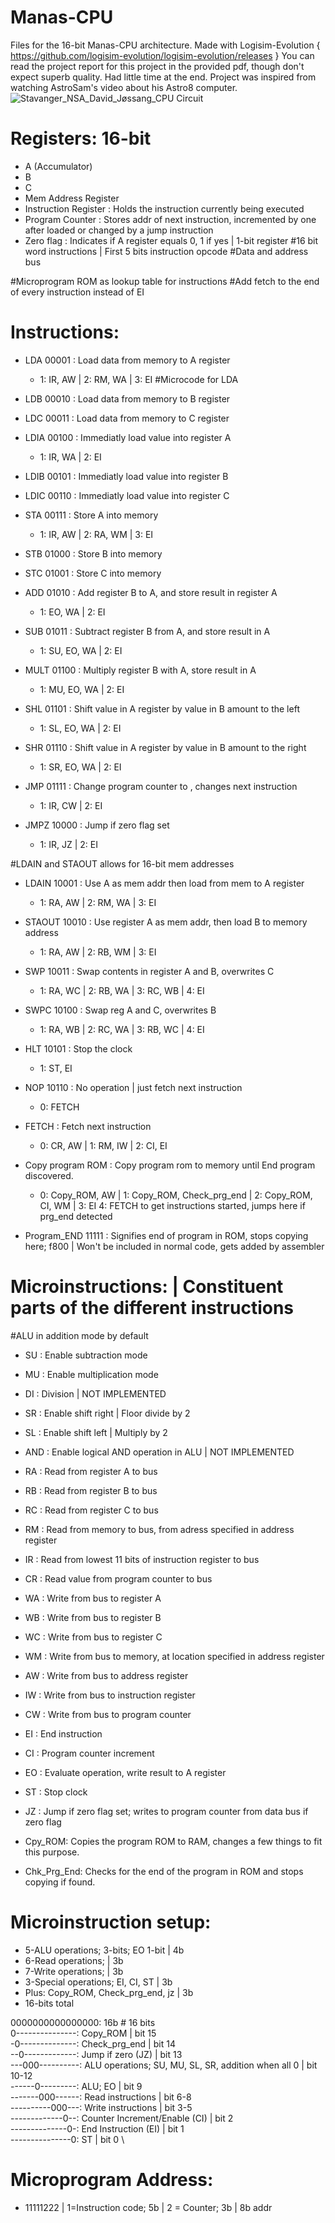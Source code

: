 # Manas-CPU
Files for the 16-bit Manas-CPU architecture. Made with Logisim-Evolution { https://github.com/logisim-evolution/logisim-evolution/releases }
You can read the project report for this project in the provided pdf, though don't expect superb quality. Had little time at the end.
Project was inspired from watching AstroSam's video about his Astro8 computer.
<br/>
![Stavanger_NSA_David_Jøssang_CPU Circuit](https://github.com/Regaliae/Manas-CPU/assets/24374978/0152db2d-2f5c-43d2-9eb4-bdfa8d9ba268)

# Registers: 16-bit
 - A (Accumulator)
 - B 
 - C
 - Mem Address Register
 - Instruction Register : Holds the instruction currently being executed
 - Program Counter : Stores addr of next instruction, incremented by one after loaded
                     or changed by a jump instruction
 - Zero flag : Indicates if A register equals 0, 1 if yes | 1-bit register
#16 bit word instructions | First 5 bits instruction opcode
#Data and address bus


#Microprogram ROM as lookup table for instructions
#Add fetch to the end of every instruction instead of EI
# Instructions:
 - LDA <addr>    00001 : Load data from memory to A register
   - 1: IR, AW | 2: RM, WA | 3: EI  #Microcode for LDA
 - LDB <addr>    00010 : Load data from memory to B register
 - LDC <addr>    00011 : Load data from memory to C register

 
 - LDIA <value>  00100 : Immediatly load value into register A  
   - 1: IR, WA | 2: EI  
 - LDIB <value>  00101 : Immediatly load value into register B  
 - LDIC <value>  00110 : Immediatly load value into register C  

 
 - STA <addr>	 00111 : Store A into memory <addr> 
   - 1: IR, AW | 2: RA, WM | 3: EI
 - STB <addr>    01000 : Store B into memory <addr>
 - STC <addr>	 01001 : Store C into memory <addr>

 
 - ADD			 01010 : Add register B to A, and store result in register A
   - 1: EO, WA | 2: EI
 - SUB			 01011 : Subtract register B from A, and store result in A
   - 1: SU, EO, WA | 2: EI
 - MULT			 01100 : Multiply register B with A, store result in A
   - 1: MU, EO, WA | 2: EI
 - SHL			 01101 : Shift value in A register by value in B amount to the left
   - 1: SL, EO, WA | 2: EI
 - SHR			 01110 : Shift value in A register by value in B amount to the right
   - 1: SR, EO, WA | 2: EI

 
 - JMP <addr>	 01111 : Change program counter to <addr>, changes next instruction
   - 1: IR, CW | 2: EI
 - JMPZ <addr>   10000 : Jump if zero flag set
   - 1: IR, JZ | 2: EI
 
 
#LDAIN and STAOUT allows for 16-bit mem addresses
 - LDAIN 		 10001 : Use A as mem addr then load from mem to A register
   - 1: RA, AW | 2: RM, WA | 3: EI
 - STAOUT		 10010 : Use register A as mem addr, then load B to memory address
   - 1: RA, AW | 2: RB, WM | 3: EI
   
 
 - SWP			 10011 : Swap contents in register A and B, overwrites C
   - 1: RA, WC | 2: RB, WA | 3: RC, WB | 4: EI
 - SWPC 		 10100 : Swap reg A and C, overwrites B
   - 1: RA, WB | 2: RC, WA | 3: RB, WC | 4: EI
 
 
 - HLT			 10101 : Stop the clock
   - 1: ST, EI
 - NOP		     10110 : No operation | just fetch next instruction
   - 0: FETCH
 - FETCH 	           : Fetch next instruction
   - 0: CR, AW | 1: RM, IW | 2: CI, EI
 - Copy program ROM	   : Copy program rom to memory until End program discovered.
   - 0: Copy_ROM, AW | 1: Copy_ROM, Check_prg_end | 2: Copy_ROM, CI, WM | 3: EI
     4: FETCH to get instructions started, jumps here if prg_end detected
 - Program_END	 11111 : Signifies end of program in ROM, stops copying here; f800 | Won't be included in normal code, gets added by assembler
 
 
 # Microinstructions: | Constituent parts of the different instructions
 #ALU in addition mode by default
 - SU : Enable subtraction mode
 - MU : Enable multiplication mode
 - DI : Division | NOT IMPLEMENTED
 - SR : Enable shift right | Floor divide by 2
 - SL : Enable shift left | Multiply by 2
 - AND : Enable logical AND operation in ALU | NOT IMPLEMENTED
 
 
 - RA : Read from register A to bus
 - RB : Read from register B to bus
 - RC : Read from register C to bus
 - RM : Read from memory to bus, from adress specified in address register
 - IR : Read from lowest 11 bits of instruction register to bus
 - CR : Read value from program counter to bus
 
 
 - WA : Write from bus to register A
 - WB : Write from bus to register B
 - WC : Write from bus to register C
 - WM : Write from bus to memory, at location specified in address register
 - AW : Write from bus to address register
 - IW : Write from bus to instruction register
 - CW : Write from bus to program counter
 
 
 - EI : End instruction
 - CI : Program counter increment
 - EO : Evaluate operation, write result to A register
 - ST : Stop clock
 - JZ : Jump if zero flag set; writes to program counter from data bus if zero flag
 - Cpy_ROM: Copies the program ROM to RAM, changes a few things to fit this purpose.
 - Chk_Prg_End: Checks for the end of the program in ROM and stops copying if found.
 
 
# Microinstruction setup:
 - 5-ALU operations; 3-bits; EO 1-bit | 4b
 - 6-Read operations; 				  | 3b
 - 7-Write operations; 				  | 3b
 - 3-Special operations; EI, CI, ST	  | 3b
 - Plus: Copy_ROM, Check_prg_end, jz  | 3b
 - 16-bits total

 0000000000000000: 16b												                                      # 16 bits \
  0---------------: Copy_ROM 											                                 | bit 15 \
  -0--------------: Check_prg_end										                              | bit 14 \
  --0-------------: Jump if zero (JZ)									                           | bit 13 \
  ---000----------: ALU operations; SU, MU, SL, SR, addition when all 0  | bit 10-12 \
  ------0---------: ALU; EO											                                   | bit 9 \
  -------000------: Read instructions									                           | bit 6-8 \
  ----------000---: Write instructions									                          | bit 3-5 \
  -------------0--: Counter Increment/Enable (CI)						                  | bit 2 \
  --------------0-: End Instruction (EI)								                         | bit 1 \
  ---------------0: ST													                                      | bit 0 \
 
 
# Microprogram Address:
 - 11111222 |  1=Instruction code; 5b | 2 = Counter; 3b | 8b addr
